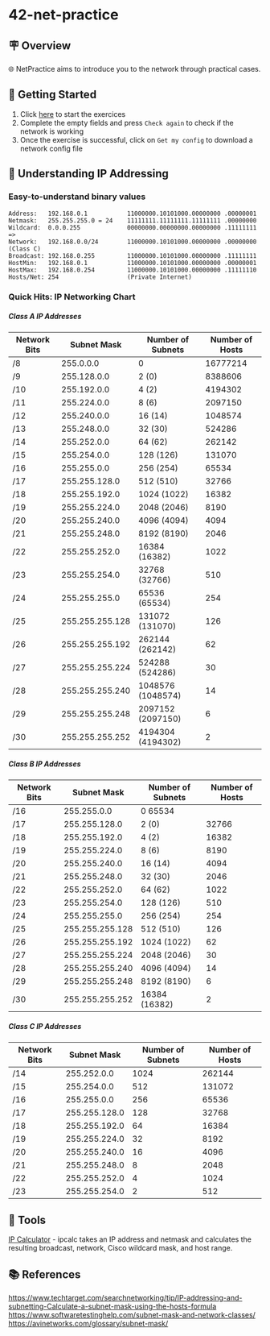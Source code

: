 # 42-net-practice

## 🪧 Overview
🌐 NetPractice aims to introduce you to the network through practical cases.

## 🚀 Getting Started
1. Click [here](https://ricardoreves.github.io/42-net-practice/) to start the exercices
2. Complete the empty fields and press `Check again` to check if the network is working
3. Once the exercise is successful, click on `Get my config` to download a network config file

## 🧠 Understanding IP Addressing
### Easy-to-understand binary values
```
Address:   192.168.0.1           11000000.10101000.00000000 .00000001
Netmask:   255.255.255.0 = 24    11111111.11111111.11111111 .00000000
Wildcard:  0.0.0.255             00000000.00000000.00000000 .11111111
=>
Network:   192.168.0.0/24        11000000.10101000.00000000 .00000000 (Class C)
Broadcast: 192.168.0.255         11000000.10101000.00000000 .11111111
HostMin:   192.168.0.1           11000000.10101000.00000000 .00000001
HostMax:   192.168.0.254         11000000.10101000.00000000 .11111110
Hosts/Net: 254                   (Private Internet)
```

### Quick Hits: IP Networking Chart
##### Class A IP Addresses

| Network Bits | Subnet Mask |	Number of Subnets |	Number of Hosts |
| -            | -           | -                  | -               |
|/8 |	255.0.0.0 |	 0 |	16777214 |
|/9 |255.128.0.0|  2 (0)| 	8388606|
|/10 |	255.192.0.0| 4 (2)| 	4194302|
|/11 |	255.224.0.0| 	8 (6)| 	2097150|
|/12 |	255.240.0.0| 	16 (14)| 	1048574|
|/13 |	255.248.0.0| 	32 (30)| 	524286|
|/14 |	255.252.0.0| 	64 (62)| 	262142|
|/15 |	255.254.0.0| 	128 (126)| 	131070|
|/16 |	255.255.0.0| 	256 (254)| 	65534|
|/17 |	255.255.128.0| 	512 (510)| 	32766|
|/18 |	255.255.192.0| 	1024 (1022)| 	16382|
|/19 |	255.255.224.0| 	2048 (2046)| 	8190|
|/20 |	255.255.240.0| 	4096 (4094)| 	4094|
|/21 |	255.255.248.0| 	8192 (8190)| 	2046|
|/22 |	255.255.252.0| 	16384 (16382)| 	1022|
|/23 |	255.255.254.0| 	32768 (32766)| 	510|
|/24 |	255.255.255.0| 	65536 (65534)| 	254|
|/25 |	255.255.255.128| 	131072 (131070)| 	126|
|/26 |	255.255.255.192| 	262144 (262142)| 	62|
|/27 |	255.255.255.224| 	524288 (524286)| 	30|
|/28 |	255.255.255.240| 	1048576 (1048574)| 	14|
|/29 |	255.255.255.248| 	2097152 (2097150)| 	6|
|/30 |	255.255.255.252| 	4194304 (4194302)| 	2|

##### Class B IP Addresses
| Network Bits | Subnet Mask |	Number of Subnets |	Number of Hosts |
| -            | -           | -                  | -               |
|/16| 	255.255.0.0| 	0 	65534
|/17| 	255.255.128.0| 	2 (0)| 	32766|
|/18| 	255.255.192.0| 	4 (2)| 	16382|
|/19| 	255.255.224.0| 	8 (6)| 	8190|
|/20| 	255.255.240.0| 	16 (14)| 	4094|
|/21| 	255.255.248.0| 	32 (30)| 	2046|
|/22| 	255.255.252.0| 	64 (62)| 	1022|
|/23| 	255.255.254.0| 	128 (126)| 	510|
|/24| 	255.255.255.0| 	256 (254)| 	254|
|/25| 	255.255.255.128| 	512 (510)| 	126|
|/26| 	255.255.255.192| 	1024 (1022)| 	62|
|/27| 	255.255.255.224| 	2048 (2046)| 	30|
|/28| 	255.255.255.240| 	4096 (4094)| 	14|
|/29| 	255.255.255.248| 	8192 (8190)| 	6|
|/30| 	255.255.255.252| 	16384 (16382)| 	2|

##### Class C IP Addresses
| Network Bits | Subnet Mask |	Number of Subnets |	Number of Hosts |
| -            | -           | -                  | -               |
|/14| 	255.252.0.0| 	1024| 	262144|
|/15| 	255.254.0.0| 	512| 	131072|
|/16| 	255.255.0.0| 	256| 	65536|
|/17| 	255.255.128.0| 	128| 	32768|
|/18| 	255.255.192.0| 	64| 	16384|
|/19| 	255.255.224.0| 	32| 	8192|
|/20| 	255.255.240.0| 	16| 	4096|
|/21| 	255.255.248.0| 	8| 	2048|
|/22| 	255.255.252.0| 	4| 	1024|
|/23| 	255.255.254.0| 	2| 	512|

## 🧰 Tools
[IP Calculator](https://jodies.de/ipcalc) - ipcalc takes an IP address and netmask and calculates the resulting broadcast, network, Cisco wildcard mask, and host range.

## 📚 References
https://www.techtarget.com/searchnetworking/tip/IP-addressing-and-subnetting-Calculate-a-subnet-mask-using-the-hosts-formula
https://www.softwaretestinghelp.com/subnet-mask-and-network-classes/
https://avinetworks.com/glossary/subnet-mask/
